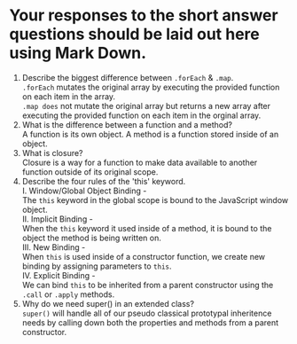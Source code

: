 # Your responses to the short answer questions should be laid out here using Mark Down.
1. Describe the biggest difference between `.forEach` & `.map`. <br>
   `.forEach` mutates the original array by executing the provided function on each item in the array. <br> `.map does` not mutate the original array but returns a new array after executing the provided function on each item in the orginal array.
2. What is the difference between a function and a method? <br>
    A function is its own object. A method is a function stored inside of an object.
3. What is closure? <br>
    Closure is a way for a function to make data available to another function outside of its original scope.
4. Describe the four rules of the 'this' keyword. <br>
    I. Window/Global Object Binding - <br>
        The `this` keyword in the global scope is bound to the JavaScript window object. <br>
    II. Implicit Binding - <br>
        When the `this` keyword it used inside of a method, it is bound to the object the method is being written on. <br>
    III. New Binding - <br>
        When `this` is used inside of a constructor function, we create new binding by assigning parameters to `this`. <br>
    IV. Explicit Binding - <br>
        We can bind `this` to be inherited from a parent constructor using the `.call` or `.apply` methods. <br>
5. Why do we need super() in an extended class? <br>
    `super()` will handle all of our pseudo classical prototypal inheritence needs by calling down both the properties and methods from a parent constructor.
